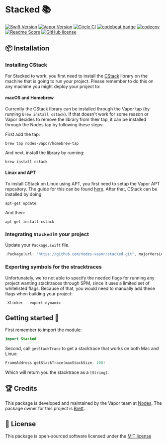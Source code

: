 # Stacked 📚
[![Swift Version](https://img.shields.io/badge/Swift-3-brightgreen.svg)](http://swift.org)
[![Vapor Version](https://img.shields.io/badge/Vapor-2-F6CBCA.svg)](http://vapor.codes)
[![Circle CI](https://circleci.com/gh/nodes-vapor/stacked/tree/master.svg?style=shield)](https://circleci.com/gh/nodes-vapor/stacked)
[![codebeat badge](https://codebeat.co/badges/349be6f4-6061-4221-9c32-185456d89551)](https://codebeat.co/projects/github-com-nodes-vapor-stacked-master)
[![codecov](https://codecov.io/gh/nodes-vapor/stacked/branch/master/graph/badge.svg)](https://codecov.io/gh/nodes-vapor/stacked)
[![Readme Score](http://readme-score-api.herokuapp.com/score.svg?url=https://github.com/nodes-vapor/stacked)](http://clayallsopp.github.io/readme-score?url=https://github.com/nodes-vapor/stacked)
[![GitHub license](https://img.shields.io/badge/license-MIT-blue.svg)](https://raw.githubusercontent.com/nodes-vapor/stacked/master/LICENSE)


## 📦 Installation

### Installing CStack

For Stacked to work, you first need to install the [CStack](https://github.com/nodes-vapor/cstack) library on the machine that is going to run your project. Please remember to do this on any machine you might deploy your project to:

#### macOS and Homebrew

Currently the CStack library can be installed through the Vapor tap (by running `brew install cstack`). If that doesn't work for some reason or Vapor decides to remove the library from their tap, it can be installed through the Nodes tap by following these steps:

First add the tap:

```
brew tap nodes-vapor/homebrew-tap
```

And next, install the library by running:

```
brew install cstack
```

#### Linux and APT

To install CStack on Linux using APT, you first need to setup the Vapor APT repository. The guide for this can be found [here](https://github.com/vapor/apt). After that, CStack can be installed by doing:

```
apt-get update
```

And then:

```
apt-get install cstack
```

### Integrating `Stacked` in your project

Update your `Package.swift` file.
```swift
.Package(url: "https://github.com/nodes-vapor/stacked.git", majorVersion: 0)
```

### Exporting symbols for the stracktraces

Unfortunately, we're not able to specify the needed flags for running any project wanting stacktraces through SPM, since it uses a limited set of whitelisted flags. Because of that, you would need to manually add these flags when building your project:

```
-Xlinker --export-dynamic
```

## Getting started 🚀

First remember to import the module:
```swift
import Stacked
```

Second, call `getStackTrace` to get a stacktrace that works on both Mac and Linux:
```swift
FrameAddress.getStackTrace(maxStackSize: 100)
```

Which will return you the stacktrace as a `[String]`.


## 🏆 Credits

This package is developed and maintained by the Vapor team at [Nodes](https://www.nodesagency.com).
The package owner for this project is [Brett](https://github.com/brettRToomey).


## 📄 License

This package is open-sourced software licensed under the [MIT license](http://opensource.org/licenses/MIT)
